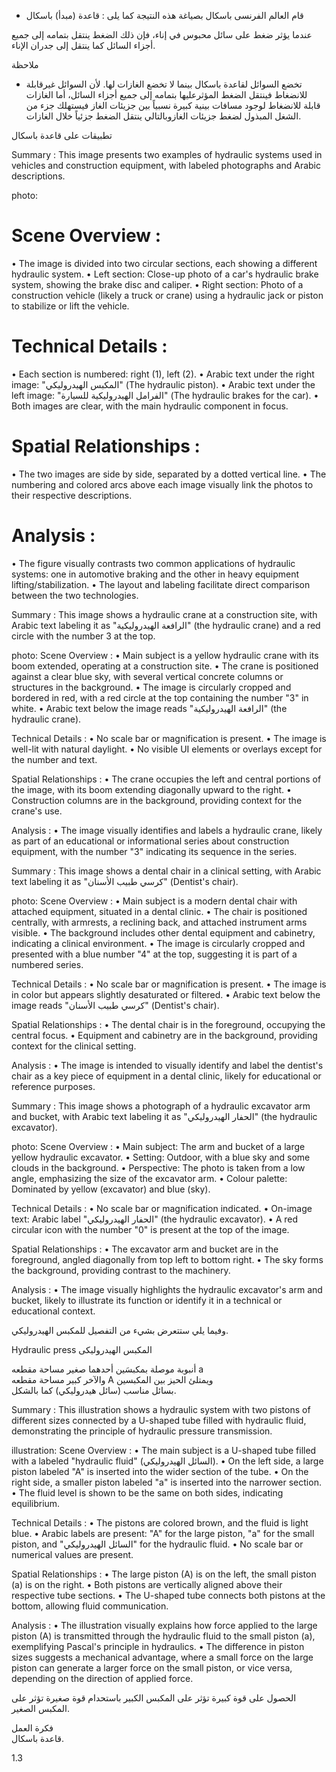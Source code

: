 * قام العالم الفرنسى باسكال بصياغة هذه النتيجة كما يلى :
قاعدة (مبدأ) باسكال <!-- text, from page 0 (l=0.468,t=0.075,r=0.939,b=0.132), with ID c47ae219-01bf-41b8-a2ab-5da13e420100 -->

عندما يؤثر ضغط على سائل محبوس في إناء، فإن ذلك الضغط ينتقل بتمامه إلى جميع أجزاء السائل كما ينتقل إلى جدران الإناء. <!-- text, from page 0 (l=0.083,t=0.134,r=0.928,b=0.190), with ID c7e6ae02-e4b9-4baa-958f-b356a27089cd -->

ملاحظة

* تخضع السوائل لقاعدة باسكال بينما لا تخضع الغازات لها.
لأن السوائل غيرقابلة للانضغاط فينتقل الضغط المؤثرعليها بتمامه إلى جميع أجزاء السائل، أما الغازات قابلة للانضغاط لوجود مسافات بينية كبيرة نسبياً بين جزيئات الغاز فيستهلك جزء من الشغل المبذول لضغط جزيئات الغازوبالتالي ينتقل الضغط جزئياً خلال الغازات. <!-- text, from page 0 (l=0.080,t=0.205,r=0.932,b=0.346), with ID 2bbe2ed9-1555-4c18-8224-1fab0c1694f9 -->

تطبيقات على قاعدة باسكال <!-- text, from page 0 (l=0.645,t=0.364,r=0.936,b=0.399), with ID 6220dfa7-3873-4eb9-9d2a-28f2c46fbd08 -->

Summary : This image presents two examples of hydraulic systems used in vehicles and construction equipment, with labeled photographs and Arabic descriptions.

photo:
# Scene Overview :
  • The image is divided into two circular sections, each showing a different hydraulic system.
  • Left section: Close-up photo of a car's hydraulic brake system, showing the brake disc and caliper.
  • Right section: Photo of a construction vehicle (likely a truck or crane) using a hydraulic jack or piston to stabilize or lift the vehicle.

# Technical Details :
  • Each section is numbered: right (1), left (2).
  • Arabic text under the right image: "المكبس الهيدروليكي" (The hydraulic piston).
  • Arabic text under the left image: "الفرامل الهيدروليكية للسيارة" (The hydraulic brakes for the car).
  • Both images are clear, with the main hydraulic component in focus.

# Spatial Relationships :
  • The two images are side by side, separated by a dotted vertical line.
  • The numbering and colored arcs above each image visually link the photos to their respective descriptions.

# Analysis :
  • The figure visually contrasts two common applications of hydraulic systems: one in automotive braking and the other in heavy equipment lifting/stabilization.
  • The layout and labeling facilitate direct comparison between the two technologies. <!-- figure, from page 0 (l=0.588,t=0.407,r=0.930,b=0.587), with ID 0abcd5a3-e327-4efd-82e9-dd92477dede2 -->

Summary : This image shows a hydraulic crane at a construction site, with Arabic text labeling it as "الرافعة الهيدروليكية" (the hydraulic crane) and a red circle with the number 3 at the top.

photo:
Scene Overview :
  • Main subject is a yellow hydraulic crane with its boom extended, operating at a construction site.
  • The crane is positioned against a clear blue sky, with several vertical concrete columns or structures in the background.
  • The image is circularly cropped and bordered in red, with a red circle at the top containing the number "3" in white.
  • Arabic text below the image reads "الرافعة الهيدروليكية" (the hydraulic crane).

Technical Details :
  • No scale bar or magnification is present.
  • The image is well-lit with natural daylight.
  • No visible UI elements or overlays except for the number and text.

Spatial Relationships :
  • The crane occupies the left and central portions of the image, with its boom extending diagonally upward to the right.
  • Construction columns are in the background, providing context for the crane's use.

Analysis :
  • The image visually identifies and labels a hydraulic crane, likely as part of an educational or informational series about construction equipment, with the number "3" indicating its sequence in the series. <!-- figure, from page 0 (l=0.424,t=0.412,r=0.588,b=0.583), with ID 6ef2b3d7-550d-49f9-9d97-f8db18a47321 -->

Summary : This image shows a dental chair in a clinical setting, with Arabic text labeling it as "كرسي طبيب الأسنان" (Dentist's chair).

photo:
Scene Overview :
  • Main subject is a modern dental chair with attached equipment, situated in a dental clinic.
  • The chair is positioned centrally, with armrests, a reclining back, and attached instrument arms visible.
  • The background includes other dental equipment and cabinetry, indicating a clinical environment.
  • The image is circularly cropped and presented with a blue number "4" at the top, suggesting it is part of a numbered series.

Technical Details :
  • No scale bar or magnification is present.
  • The image is in color but appears slightly desaturated or filtered.
  • Arabic text below the image reads "كرسي طبيب الأسنان" (Dentist's chair).

Spatial Relationships :
  • The dental chair is in the foreground, occupying the central focus.
  • Equipment and cabinetry are in the background, providing context for the clinical setting.

Analysis :
  • The image is intended to visually identify and label the dentist's chair as a key piece of equipment in a dental clinic, likely for educational or reference purposes. <!-- figure, from page 0 (l=0.261,t=0.408,r=0.427,b=0.587), with ID e1f0d365-451d-4e0c-8db4-82b75ca4db57 -->

Summary : This image shows a photograph of a hydraulic excavator arm and bucket, with Arabic text labeling it as "الحفار الهيدروليكي" (the hydraulic excavator).

photo:
Scene Overview :
  • Main subject: The arm and bucket of a large yellow hydraulic excavator.
  • Setting: Outdoor, with a blue sky and some clouds in the background.
  • Perspective: The photo is taken from a low angle, emphasizing the size of the excavator arm.
  • Colour palette: Dominated by yellow (excavator) and blue (sky).

Technical Details :
  • No scale bar or magnification indicated.
  • On-image text: Arabic label "الحفار الهيدروليكي" (the hydraulic excavator).
  • A red circular icon with the number "0" is present at the top of the image.

Spatial Relationships :
  • The excavator arm and bucket are in the foreground, angled diagonally from top left to bottom right.
  • The sky forms the background, providing contrast to the machinery.

Analysis :
  • The image visually highlights the hydraulic excavator's arm and bucket, likely to illustrate its function or identify it in a technical or educational context. <!-- figure, from page 0 (l=0.086,t=0.411,r=0.264,b=0.584), with ID 980443f5-ae8e-4432-818b-79d158f78292 -->

وفيما يلي ستتعرض بشيء من التفصيل للمكبس الهيدروليكي. <!-- text, from page 0 (l=0.452,t=0.604,r=0.937,b=0.634), with ID 714491ba-f7f0-4b53-a901-430bb41aa297 -->

Hydraulic press المكبس الهيدروليكى <!-- text, from page 0 (l=0.544,t=0.640,r=0.937,b=0.672), with ID 276741d3-62d8-4de7-b2bc-10db0306f731 -->

أنبوبة موصلة بمكبسَين أحدهما صغير مساحة مقطعه a  
والآخر كبير مساحة مقطعه A ويمتلئ الحيز بين المكبسين  
بسائل مناسب (سائل هيدروليكي) كما بالشكل. <!-- text, from page 0 (l=0.334,t=0.677,r=0.929,b=0.800), with ID bc66efc2-5405-45c2-936f-f0c3006aaf6f -->

Summary : This illustration shows a hydraulic system with two pistons of different sizes connected by a U-shaped tube filled with hydraulic fluid, demonstrating the principle of hydraulic pressure transmission.

illustration:
Scene Overview :
  • The main subject is a U-shaped tube filled with a labeled "hydraulic fluid" (السائل الهيدروليكي).
  • On the left side, a large piston labeled "A" is inserted into the wider section of the tube.
  • On the right side, a smaller piston labeled "a" is inserted into the narrower section.
  • The fluid level is shown to be the same on both sides, indicating equilibrium.

Technical Details :
  • The pistons are colored brown, and the fluid is light blue.
  • Arabic labels are present: "A" for the large piston, "a" for the small piston, and "السائل الهيدروليكي" for the hydraulic fluid.
  • No scale bar or numerical values are present.

Spatial Relationships :
  • The large piston (A) is on the left, the small piston (a) is on the right.
  • Both pistons are vertically aligned above their respective tube sections.
  • The U-shaped tube connects both pistons at the bottom, allowing fluid communication.

Analysis :
  • The illustration visually explains how force applied to the large piston (A) is transmitted through the hydraulic fluid to the small piston (a), exemplifying Pascal's principle in hydraulics.
  • The difference in piston sizes suggests a mechanical advantage, where a small force on the large piston can generate a larger force on the small piston, or vice versa, depending on the direction of applied force. <!-- figure, from page 0 (l=0.079,t=0.662,r=0.350,b=0.780), with ID b68bf02f-8d4d-499d-aa43-845dfa443397 -->

الحصول على قوة كبيرة تؤثر على المكبس الكبير باستحدام قوة صغيرة تؤثر على المكبس الصغير. <!-- text, from page 0 (l=0.131,t=0.801,r=0.931,b=0.840), with ID 62daa9f8-54b5-400d-af75-078190286e81 -->

فكرة العمل  
قاعدة باسكال. <!-- text, from page 0 (l=0.729,t=0.861,r=0.930,b=0.907), with ID b29fc67e-b55f-40ff-a369-095c650c13c1 -->

$1.3$ <!-- marginalia, from page 0 (l=0.089,t=0.941,r=0.130,b=0.961), with ID 6107f3f2-1dcc-4ab3-a844-079cbbcdfe29 -->